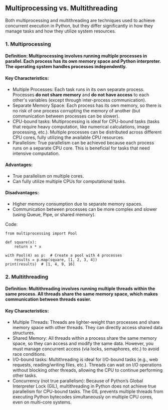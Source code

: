 ## Multiprocessing vs. Multithreading
Both multiprocessing and multithreading are techniques used to achieve concurrent execution in Python, but they differ significantly in how they manage tasks and how they utilize system resources.

### 1. Multiprocessing
#### Definition: Multiprocessing involves running multiple processes in parallel. Each process has its own memory space and Python interpreter. The operating system handles processes independently.

#### Key Characteristics:

 * Multiple Processes: Each task runs in its own separate process. Processes **do not share memory** and **do not have access** to each other's variables (except through inter-process communication).
 * Separate Memory Space: Each process has its own memory, so there is no risk of one process corrupting the memory of another (but communication between processes can be slower).
 * CPU-bound tasks: Multiprocessing is ideal for CPU-bound tasks (tasks that require heavy computation, like numerical calculations, image processing, etc.). Multiple processes can be distributed across different CPU cores, fully utilizing the available CPU resources.
 * Parallelism: True parallelism can be achieved because each process runs on a separate CPU core. This is beneficial for tasks that need intensive computation.

#### Advantages:

* True parallelism on multiple cores.
* Can fully utilize multiple CPUs for computational tasks.

#### Disadvantages:

* Higher memory consumption due to separate memory spaces.
* Communication between processes can be more complex and slower (using Queue, Pipe, or shared memory).

Code:
```
from multiprocessing import Pool

def square(x):
    return x * x

with Pool(4) as p:  # Create a pool with 4 processes
    results = p.map(square, [1, 2, 3, 4])
print(results)  # [1, 4, 9, 16]

```
### 2. Multithreading

#### Definition: Multithreading involves running multiple threads within the same process. All threads share the same memory space, which makes communication between threads easier.

#### Key Characteristics:

  * Multiple Threads: Threads are lighter-weight than processes and share memory space with other threads. They can directly access shared data structures.
  * Shared Memory: All threads within a process share the same memory space, so they can access and modify the same data. However, you must manage concurrent access (via locks, semaphores, etc.) to avoid race conditions.
  * I/O-bound tasks: Multithreading is ideal for I/O-bound tasks (e.g., web requests, reading/writing files, etc.). Threads can wait on I/O operations without blocking other threads, allowing the CPU to continue performing other tasks.
  * Concurrency (not true parallelism): Because of Python’s Global Interpreter Lock (GIL), multithreading in Python does not achieve true parallelism for CPU-bound tasks. The GIL prevents multiple threads from executing Python bytecodes simultaneously on multiple CPU cores, even on multi-core systems.
